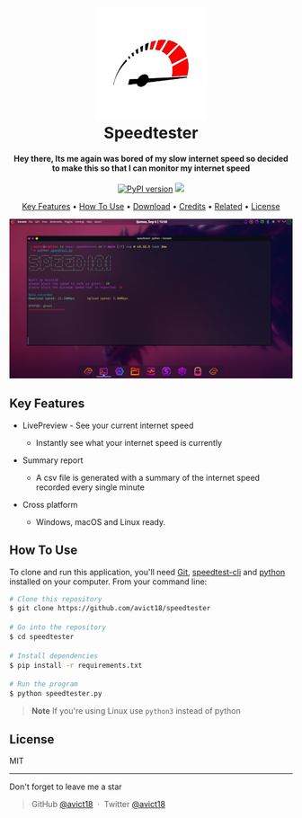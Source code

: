 
<h1 align="center">
  <br>
<img src="Assets/icon.png" alt="speedtester" width="200"></a>
  <br>
  Speedtester
  <br>
</h1>

<h4 align="center">Hey there, Its me again was bored of my slow internet speed so decided to make this so that I can monitor my internet speed</h4>

<p align="center">
  <a href="https://badge.fury.io/py/pip"><img src="https://badge.fury.io/py/pip.svg" alt="PyPI version" height="18"></a>
  <a href="">
    <img src="https://img.shields.io/badge/License-MIT-yellow.svg">
  </a>
</p>

<p align="center">
  <a href="#key-features">Key Features</a> •
  <a href="#how-to-use">How To Use</a> •
  <a href="#download">Download</a> •
  <a href="#credits">Credits</a> •
  <a href="#related">Related</a> •
  <a href="#license">License</a>
</p>

![screenshot](Assets/screenshot.png)

## Key Features

* LivePreview - See your current internet speed
  - Instantly see what your internet speed is currently
* Summary report
  - A csv file is generated with a summary of the internet speed recorded every single minute

* Cross platform
  - Windows, macOS and Linux ready.

## How To Use

To clone and run this application, you'll need [Git](https://git-scm.com), [speedtest-cli](https://www.speedtest.net/de/apps/cli) and [python](https://python.org) installed on your computer. From your command line:

```bash
# Clone this repository
$ git clone https://github.com/avict18/speedtester

# Go into the repository
$ cd speedtester

# Install dependencies
$ pip install -r requirements.txt

# Run the program
$ python speedtester.py
```

> **Note**
> If you're using Linux use `python3` instead of python

## License

MIT

---
Don't forget to leave me a star
> GitHub [@avict18](https://github.com/avict18) &nbsp;&middot;&nbsp;
> Twitter [@avict18](https://twitter.com/avict18)

